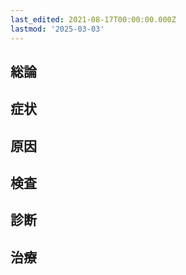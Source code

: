 ```yaml
---
last_edited: 2021-08-17T00:00:00.000Z
lastmod: '2025-03-03'
---
```





## 総論

## 症状

## 原因

## 検査

## 診断

## 治療

